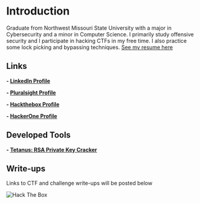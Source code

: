 # Introduction

Graduate from Northwest Missouri State University with a major in Cybersecurity and a minor in Computer Science.  I primarily study offensive security and I participate in hacking CTFs in my free time.  I also practice some lock picking and bypassing techniques.
[See my resume here](resume.pdf)

## Links
**- [LinkedIn Profile](https://linkedin.com/in/cole-houston-1a91b2170)**

**- [Pluralsight Profile](https://app.pluralsight.com/profile/cole-houston)**

**- [Hackthebox Profile](https://www.hackthebox.eu/profile/114142)**

**- [HackerOne Profile](https://hackerone.com/rollie)**

## Developed Tools
**- [Tetanus: RSA Private Key Cracker](https://github.com/ForeverAnApple/Tetanus)**

## Write-ups
Links to CTF and challenge write-ups will be posted below


![Hack The Box](https://www.hackthebox.eu/badge/image/114142)
